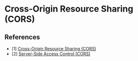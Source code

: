 # Cross-Origin Resource Sharing (CORS)

## References

- [1] [Cross-Origin Resource Sharing (CORS)](https://developer.mozilla.org/en-US/docs/Web/HTTP/CORS)
- [2] [Server-Side Access Control (CORS)](https://developer.mozilla.org/en-US/docs/Web/HTTP/Server-Side_Access_Control)
